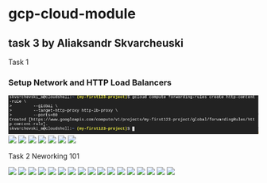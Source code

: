 # gcp-cloud-module

## task 3 by Aliaksandr Skvarcheuski
Task 1

### Setup Network and HTTP Load Balancers

![](img/1.png)
![](/img/2.png)
![](/img/3.png)
![](/img/4.png)
![](/img/5.png)
![](/img/6.png)
![](/img/7.png)
![](/img/8.png)







Task 2
Neworking 101


![](/img/9.png)
![](/img/10.png)
![](/img/11.png)
![](/img/12.png)
![](/img/13.png)
![](/img/14.png)
![](/img/15.png)
![](/img/16.png)
![](/img/17.png)
![](/img/18.png)
![](/img/19.png)
![](/img/20.png)
![](/img/21.png)
![](/img/22.png)
![](/img/23.png)
![](/img/24.png)
![](/img/25.png)

